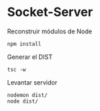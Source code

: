 # Socket-Server

Reconstruir módulos de Node
```
npm install
```

Generar el DIST
```
tsc -w
```

Levantar servidor
```
nodemon dist/
node dist/
```
